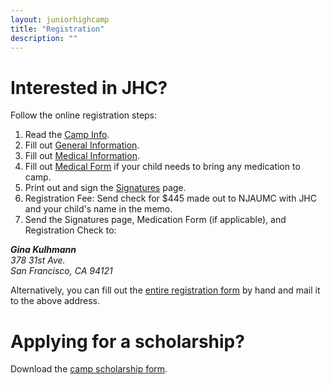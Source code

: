 ```yaml
---
layout: juniorhighcamp
title: "Registration"
description: ""
---
```


# Interested in JHC? 

Follow the online registration steps:

1. Read the [Camp Info](/assets/docs/JHCOnlineRegistrationCampInfo.docx).
2. Fill out <a target="_blank" href="http://goo.gl/forms/SMPkwbEfrw">General Information</a>.
3. Fill out <a target="_blank" href="http://goo.gl/forms/OsQFgnBPMG">Medical Information</a>.
4. Fill out [Medical Form](/assets/docs/JHCOnlineRegistrationMedicationForm.docx) if your child needs to bring any medication to camp.
5. Print out and sign the [Signatures](/assets/docs/JHCOnlineRegistrationSignatures.docx) page.
6. Registration Fee: Send check for $445 made out to NJAUMC with JHC and your child's name in the memo.
7. Send the Signatures page, Medication Form (if applicable), and Registration Check to:

<address>
<strong>Gina Kulhmann</strong><br>
378 31st Ave.<br>
San Francisco, CA 94121<br>
</address>


Alternatively, you can fill out the [entire registration form](/assets/docs/JHCCamperReg2016.pdf) by hand and mail it to the above address.

# Applying for a scholarship?
Download the [camp scholarship form](/assets/docs/CampScholarshipForm2016.pdf).